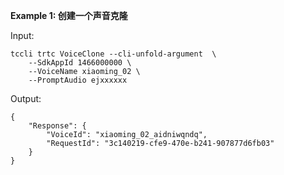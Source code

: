 **Example 1: 创建一个声音克隆**



Input: 

```
tccli trtc VoiceClone --cli-unfold-argument  \
    --SdkAppId 1466000000 \
    --VoiceName xiaoming_02 \
    --PromptAudio ejxxxxxx
```

Output: 
```
{
    "Response": {
        "VoiceId": "xiaoming_02_aidniwqndq",
        "RequestId": "3c140219-cfe9-470e-b241-907877d6fb03"
    }
}
```

